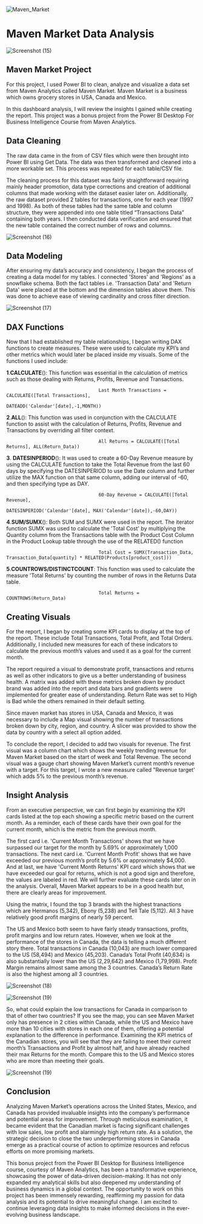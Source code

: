 ![Maven_Market](https://github.com/Prat-21/Maven-Market-Report/assets/165648053/bbbec253-6b0a-4503-bd26-57b47b998329)



# Maven Market Data Analysis


![Screenshot (15)](https://github.com/Prat-21/Maven-Market-Report/assets/165648053/08f3f89b-2d9d-4271-8937-9e96eb3debc1)



## Maven Market Project

For this project, I used Power BI to clean, analyze and visualize a data set from Maven Analytics called Maven Market. Maven Market is a business which owns grocery stores in USA, Canada and Mexico.

In this dashboard analysis, I will review the insights I gained while creating the report. This project was a bonus project from the Power BI Desktop For Business Intelligence Course from Maven Analytics.

## Data Cleaning

The raw data came in the from of CSV files which were then brought into Power BI using Get Data. The data was then transformed and cleaned into a more workable set. This process was repeated for each table/CSV file.

The cleaning process for this dataset was fairly straightforward requiring mainly header promotion, data type corrections and creation of additional columns that made working with the dataset easier later on. Additionally, the raw dataset provided 2 tables for transactions, one for each year (1997 and 1998). As both of these tables had the same table and column structure, they were appended into one table titled “Transactions Data” containing both years. I then conducted data verification and ensured that the new table contained the correct number of rows and columns.



![Screenshot (16)](https://github.com/Prat-21/Maven-Market-Report/assets/165648053/7b7bd62c-7ad4-4a4b-90b3-fdfe66dda813)



## Data Modeling

After ensuring my data’s accuracy and consistency, I began the process of creating a data model for my tables. I connected 'Stores' and 'Regions' as a snowflake schema. Both the fact tables i.e. 'Transaction Data' and 'Return Data' were placed at the bottom and the dimension tables above them. This was done to achieve ease of viewing cardinality and cross filter direction.



![Screenshot (17)](https://github.com/Prat-21/Maven-Market-Report/assets/165648053/1a0d1635-3fb3-4826-a72b-74116ac067d0)



## DAX Functions

Now that I had established my table relationships, I began writing DAX functions to create measures. These were used to calculate my KPI’s and other metrics which would later be placed inside my visuals. Some of the functions I used include:

**1**.**CALCULATE**():  This function was essential in the calculation of metrics such as those dealing with Returns, Profits, Revenue and Transactions.

                                      Last Month Transactions = CALCULATE([Total Transactions],
                                                 DATEADD('Calendar'[date],-1,MONTH))

**2**.**ALL**(): This function was used in conjunction with the CALCULATE function to assist with the calculation of Returns, Profits, Revenue and Transactions by overriding all filter context.

                                      All Returns = CALCULATE([Total Returns], ALL(Return_Data))

 **3**. **DATESINPERIOD**(): It was used to create a 60-Day Revenue measure by using the CALCULATE function to take the Total Revenue from the last 60 days by specifying the DATESINPERIOD to use the Date column and further utilize the MAX function on that same column, adding our interval of -60, and then specifying type as DAY.

                                      60-Day Revenue = CALCULATE([Total Revenue],
                                             DATESINPERIOD('Calendar'[date], MAX('Calendar'[date]),-60,DAY))

**4**.**SUM/SUMX**(): Both SUM and SUMX were used in the report. The iterator function SUMX was used to calculate the 'Total Cost' by multiplying the Quantity column from the Transactions table with the Product Cost Column in the Product Lookup table through the use of the RELATED() function

                                      Total Cost = SUMX(Transaction_Data, Transaction_Data[quantity] * RELATED(Products[product_cost]))

**5**.**COUNTROWS/DISTINCTCOUNT**: This function was used to calculate the measure 'Total Returns' by counting the number of rows in the Returns Data table.

                                      Total Returns = COUNTROWS(Return_Data)

## Creating Visuals

For the report, I began by creating some KPI cards to display at the top of the report. These include Total Transactions, Total Profit, and Total Orders. Additionally, I included new measures for each of these indicators to calculate the previous month’s values and used it as a goal for the current month.

The report required a visual to demonstrate profit, transactions and returns as well as other indicators to give us a better understanding of business health. A matrix was added with these metrics broken down by product brand was added into the report and data bars and gradients were implemented for greater ease of understanding. Return Rate was set to High is Bad while the others remained in their default setting.

Since maven market has stores in USA, Canada and Mexico, it was necessary to include a Map visual showing the number of transactions broken down by city, region, and country. A slicer was provided to show the data by country with a select all option added.

To conclude the report, I decided to add two visuals for revenue. The first visual was a column chart which shows the weekly trending revenue for Maven Market based on the start of week and Total Revenue. The second visual was a gauge chart showing Maven Market’s current month’s revenue with a target. For this target, I wrote a new measure called "Revenue target' which adds 5% to the previous month’s revenue.

## Insight Analysis

From an executive perspective, we can first begin by examining the KPI cards listed at the top each showing a specific metric based on the current month. As a reminder, each of these cards have their own goal for the current month, which is the metric from the previous month.

The first card i.e. 'Current Month Transactions' shows that we have surpassed our target for the month by 5.69% or approximately 1,000 transactions. The next card i.e. 'Current Month Profit' shows that we have exceeded our previous month’s profit by 5.6% or approximately $4,000. And at last, we have 'Current Month Returns' KPI card which shows that we have exceeded our goal for returns, which is not a good sign and therefore, the values are labeled in red. We will further evaluate these cards later on in the analysis. Overall, Maven Market appears to be in a good health but, there are clearly areas for improvement.

Using the matrix, I found the top 3 brands with the highest tranactions which are Hermanos (5,342), Ebony (5,238) and Tell Tale (5,112). All 3 have relatively good profit margins of nearly 59 percent.

The US and Mexico both seem to have fairly steady transactions, profits, profit margins and low return rates. However, when we look at the performance of the stores in Canada, the data is telling a much different story there. Total transactions in Canada (10,043) are much lower compared to the US (58,494) and Mexico (45,203). Canada’s Total Profit (40,634) is also substantially lower than the US (2,29,642) and Mexico (1,79,998). Profit Margin remains almost same among the 3 countries. Canada’s Return Rate is also the highest among all 3 countries.



![Screenshot (18)](https://github.com/Prat-21/Maven-Market-Report/assets/165648053/73992387-07d2-4a36-a9b4-fe35573452aa)



![Screenshot (19)](https://github.com/Prat-21/Maven-Market-Report/assets/165648053/5882438e-119c-43ba-aae9-a8c3ae062dc2)



So, what could explain the low transactions for Canada in comparison to that of other two countries? If you see the map, you can see Maven Market only has presence in 2 cities within Canada, while the US and Mexico have more than 10 cities with stores in each one of them, offering a potential explanation to the difference in performance. Examining the KPI metrics of the Canadian stores, you will see that they are failing to meet their current month’s Transactions and Profit by almost half, and have already reached their max Returns for the month. Compare this to the US and Mexico stores who are more than meeting their goals.



![Screenshot (19)](https://github.com/Prat-21/Maven-Market-Report/assets/165648053/b923b359-e5a1-42be-bd19-3d646532e177)



## Conclusion

Analyzing Maven Market’s operations across the United States, Mexico, and Canada has provided invaluable insights into the company’s performance and potential areas for improvement. Through meticulous examination, it became evident that the Canadian market is facing significant challenges with low sales, low profit and alarmingly high return rate. As a solution, the strategic decision to close the two underperforming stores in Canada emerge as a practical course of action to optimize resources and refocus efforts on more promising markets.

This bonus project from the Power BI Desktop for Business Intelligence course, courtesy of Maven Analytics, has been a transformative experience, showcasing the power of data-driven decision-making. It has not only expanded my analytical skills but also deepened my understanding of business dynamics in a global context. The opportunity to work on this project has been immensely rewarding, reaffirming my passion for data analysis and its potential to drive meaningful change. I am excited to continue leveraging data insights to make informed decisions in the ever-evolving business landscape.
